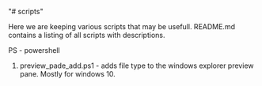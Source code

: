 "# scripts" 

Here we are keeping various scripts that may be usefull. README.md contains a listing of all scripts with descriptions.

PS - powershell


1. preview_pade_add.ps1 - adds file type to the windows explorer preview pane. Mostly for windows 10. 